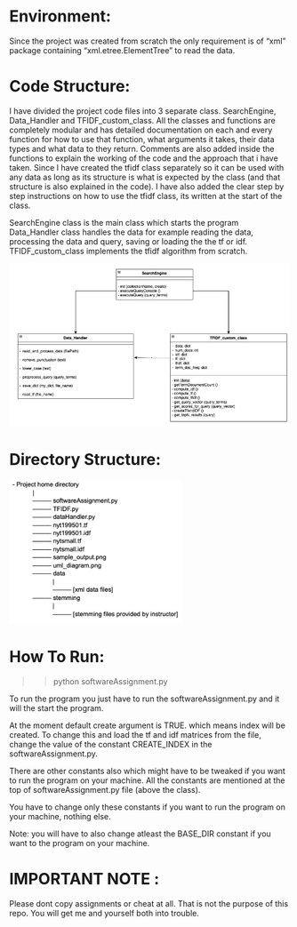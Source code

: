 

# Environment:
Since the project was created from scratch the only requirement is of “xml” package containing “xml.etree.ElementTree” to read the data.

# Code Structure:
I have divided the project code files into 3 separate class. SearchEngine, Data_Handler and TFIDF_custom_class. All the classes and functions are completely modular and has detailed documentation on each and every function for how to use that function, what arguments it takes, their data types and what data to they return. Comments are also added inside the functions to explain the working of the code and the approach that i have taken. Since I have created the tfidf class separately so it can be used with any data as long as its structure is what is expected by the class (and that structure is also explained in the code).  I have also added the clear step by step instructions on how to use the tfidf class, its written at the start of the class.

SearchEngine class is the main class which starts the program 
Data_Handler class handles the data for example reading the data, processing the data and query, saving or loading the the tf or idf.
TFIDF_custom_class implements the tfidf algorithm from scratch.

![UML diagram of the project](https://github.com/UmerTariq1/TF-IDF/blob/main/uml_diagram.png)


# Directory Structure:
![directory structure](https://github.com/UmerTariq1/TF-IDF/blob/main/directory_structure.png)

# How To Run:

>> python softwareAssignment.py

To run the program you just have to run the softwareAssignment.py and it will the start the program. 

At the moment default create argument is TRUE. which means index will be created. To change this and load the tf and idf matrices from the file, change the value of the constant CREATE_INDEX in the softwareAssignment.py. 

There are other constants also which might have to be tweaked if you want to run the program on your machine. 
All the constants are mentioned at the top of softwareAssignment.py file (above the class).

You have to change only these constants if you want to run the program on your machine, nothing else. 

Note: you will have to also change atleast the BASE_DIR constant if you want to the program on your machine.

# IMPORTANT NOTE :
Please dont copy assignments or cheat at all. That is not the purpose of this repo. You will get me and yourself both into trouble. 


